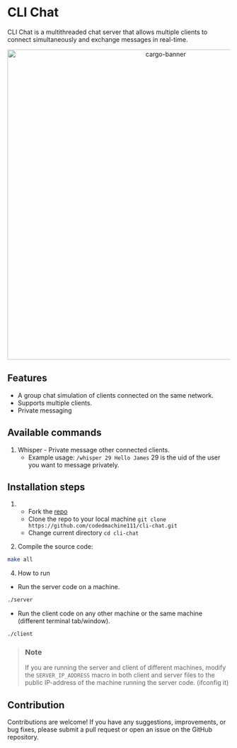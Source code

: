 # CLI Chat

CLI Chat is a multithreaded chat server that allows multiple clients to connect simultaneously and exchange messages in real-time.
<p align="center">

  <img src="https://github.com/user-attachments/assets/7dec9a3f-6a74-49be-badd-079968168bd9" alt="cargo-banner" width="700">

</p>

## Features

- A group chat simulation of clients connected on the same network.
- Supports multiple clients.
- Private messaging

## Available commands

1. Whisper - Private message other connected clients.
   - Example usage: ```/whisper 29 Hello James``` 29 is the uid of the user you want to message privately.


## Installation steps

1. - Fork the [repo](https://github.com/codedmachine111/cli-chat)
   - Clone the repo to your local machine `git clone https://github.com/codedmachine111/cli-chat.git`
   - Change current directory `cd cli-chat`
     
2. Compile the source code:
```bash
make all
```

4. How to run
- Run the server code on a machine.
```bash
./server
```

- Run the client code on any other machine or the same machine (different terminal tab/window).
```bash
./client
```

> ### **Note**
> If you are running the server and client of different machines, modify the `SERVER_IP_ADDRESS` macro in both client and server files to the public IP-address of the machine running the server code. (ifconfig it)

## Contribution

Contributions are welcome! If you have any suggestions, improvements, or bug fixes, please submit a pull request or open an issue on the GitHub repository.
